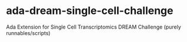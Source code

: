 # ada-dream-single-cell-challenge
Ada Extension for Single Cell Transcriptomics DREAM Challenge (purely runnables/scripts)
